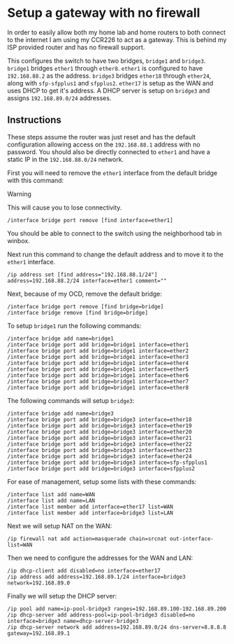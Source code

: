 # Setup a gateway with no firewall

In order to easily allow both my home lab and home routers to both connect to the internet I am using my CCR226 to act as a gateway.  This is behind my ISP provided router and has no firewall support.

This configures the switch to have two bridges, `bridge1` and `bridge3`.  `bridge1` bridges `ether1` through `ether8`.  `ether1` is configured to have `192.168.88.2` as the address.  `bridge3` bridges `ether18` through `ether24`, along with `sfp-sfpplus1` and `sfpplus2`.  `ether17` is setup as the WAN and uses DHCP to get it's address.  A DHCP server is setup on `bridge3` and assigns `192.168.89.0/24` addresses.

## Instructions

These steps assume the router was just reset and has the default configuration allowing access on the `192.168.88.1` address with no password.  You should also be directly connected to `ether1` and have a static IP in the `192.168.88.0/24` network.

First you will need to remove the `ether1` interface from the default bridge with this command:

> [!WARNING] 
> This will cause you to lose connectivity.

    /interface bridge port remove [find interface=ether1]

You should be able to connect to the switch using the neighborhood tab in winbox.

Next run this command to change the default address and to move it to the `ether1` interface.

    /ip address set [find address="192.168.88.1/24"] address=192.168.88.2/24 interface=ether1 comment=""

Next, because of my OCD, remove the default bridge:

    /interface bridge port remove [find bridge=bridge]
    /interface bridge remove [find bridge=bridge]

To setup `bridge1` run the following commands:

    /interface bridge add name=bridge1
    /interface bridge port add bridge=bridge1 interface=ether1
    /interface bridge port add bridge=bridge1 interface=ether2
    /interface bridge port add bridge=bridge1 interface=ether3
    /interface bridge port add bridge=bridge1 interface=ether4
    /interface bridge port add bridge=bridge1 interface=ether5
    /interface bridge port add bridge=bridge1 interface=ether6
    /interface bridge port add bridge=bridge1 interface=ether7
    /interface bridge port add bridge=bridge1 interface=ether8

The following commands will setup `bridge3`:

    /interface bridge add name=bridge3
    /interface bridge port add bridge=bridge3 interface=ether18
    /interface bridge port add bridge=bridge3 interface=ether19
    /interface bridge port add bridge=bridge3 interface=ether20
    /interface bridge port add bridge=bridge3 interface=ether21
    /interface bridge port add bridge=bridge3 interface=ether22
    /interface bridge port add bridge=bridge3 interface=ether23
    /interface bridge port add bridge=bridge3 interface=ether24
    /interface bridge port add bridge=bridge3 interface=sfp-sfpplus1
    /interface bridge port add bridge=bridge3 interface=sfpplus2

For ease of management, setup some lists with these commands:

    /interface list add name=WAN
    /interface list add name=LAN
    /interface list member add interface=ether17 list=WAN
    /interface list member add interface=bridge3 list=LAN

Next we will setup NAT on the WAN:

    /ip firewall nat add action=masquerade chain=srcnat out-interface-list=WAN

Then we need to configure the addresses for the WAN and LAN:

    /ip dhcp-client add disabled=no interface=ether17
    /ip address add address=192.168.89.1/24 interface=bridge3 network=192.168.89.0

Finally we will setup the DHCP server:

    /ip pool add name=ip-pool-bridge3 ranges=192.168.89.100-192.168.89.200
    /ip dhcp-server add address-pool=ip-pool-bridge3 disabled=no interface=bridge3 name=dhcp-server-bridge3
    /ip dhcp-server network add address=192.168.89.0/24 dns-server=8.8.8.8 gateway=192.168.89.1
